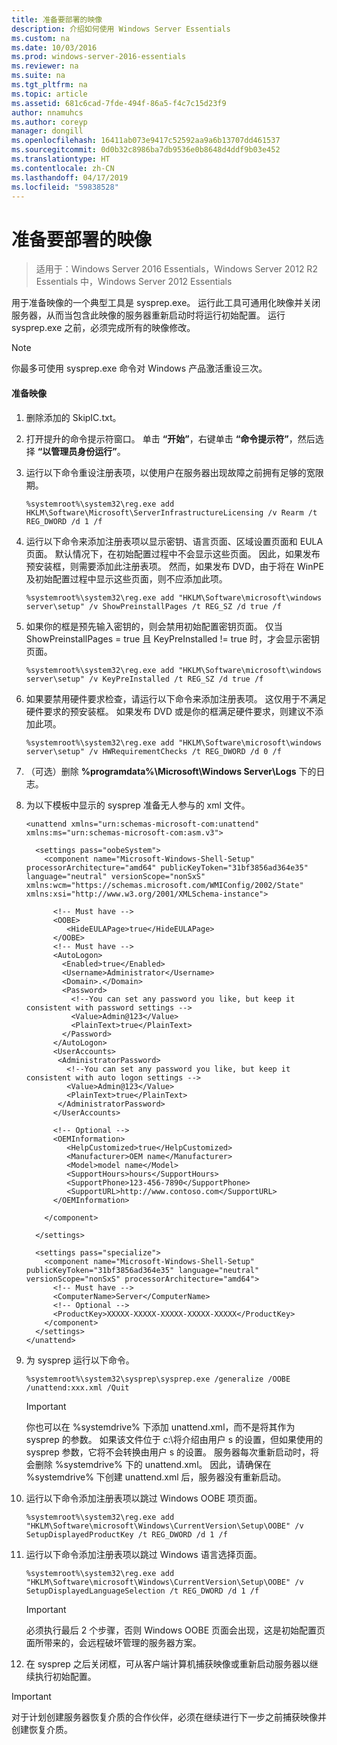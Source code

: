 ```yaml
---
title: 准备要部署的映像
description: 介绍如何使用 Windows Server Essentials
ms.custom: na
ms.date: 10/03/2016
ms.prod: windows-server-2016-essentials
ms.reviewer: na
ms.suite: na
ms.tgt_pltfrm: na
ms.topic: article
ms.assetid: 681c6cad-7fde-494f-86a5-f4c7c15d23f9
author: nnamuhcs
ms.author: coreyp
manager: dongill
ms.openlocfilehash: 16411ab073e9417c52592aa9a6b13707dd461537
ms.sourcegitcommit: 0d0b32c8986ba7db9536e0b8648d4ddf9b03e452
ms.translationtype: HT
ms.contentlocale: zh-CN
ms.lasthandoff: 04/17/2019
ms.locfileid: "59838528"
---
```

# <a name="preparing-the-image-for-deployment"></a>准备要部署的映像

>适用于：Windows Server 2016 Essentials，Windows Server 2012 R2 Essentials 中，Windows Server 2012 Essentials

用于准备映像的一个典型工具是 sysprep.exe。 运行此工具可通用化映像并关闭服务器，从而当包含此映像的服务器重新启动时将运行初始配置。 运行 sysprep.exe 之前，必须完成所有的映像修改。  
  
> [!NOTE]
>  你最多可使用 sysprep.exe 命令对 Windows 产品激活重设三次。  
  
#### <a name="to-prepare-the-image"></a>准备映像  
  
1.  删除添加的 SkipIC.txt。  
  
2.  打开提升的命令提示符窗口。 单击 **“开始”**，右键单击 **“命令提示符”**，然后选择 **“以管理员身份运行”**。  
  
3.  运行以下命令重设注册表项，以使用户在服务器出现故障之前拥有足够的宽限期。  
  
    ```  
    %systemroot%\system32\reg.exe add HKLM\Software\Microsoft\ServerInfrastructureLicensing /v Rearm /t REG_DWORD /d 1 /f  
    ```  
  
4.  运行以下命令来添加注册表项以显示密钥、语言页面、区域设置页面和 EULA 页面。 默认情况下，在初始配置过程中不会显示这些页面。 因此，如果发布预安装框，则需要添加此注册表项。 然而，如果发布 DVD，由于将在 WinPE 及初始配置过程中显示这些页面，则不应添加此项。  
  
    ```  
    %systemroot%\system32\reg.exe add "HKLM\Software\microsoft\windows server\setup" /v ShowPreinstallPages /t REG_SZ /d true /f  
    ```  
  
5.  如果你的框是预先输入密钥的，则会禁用初始配置密钥页面。 仅当 ShowPreinstallPages = true 且 KeyPreInstalled != true 时，才会显示密钥页面。  
  
    ```  
    %systemroot%\system32\reg.exe add "HKLM\Software\microsoft\windows server\setup" /v KeyPreInstalled /t REG_SZ /d true /f  
    ```  
  
6.  如果要禁用硬件要求检查，请运行以下命令来添加注册表项。 这仅用于不满足硬件要求的预安装框。 如果发布 DVD 或是你的框满足硬件要求，则建议不添加此项。  
  
    ```  
    %systemroot%\system32\reg.exe add "HKLM\Software\microsoft\windows server\setup" /v HWRequirementChecks /t REG_DWORD /d 0 /f  
    ```  
  
7.  （可选）删除 **%programdata%\Microsoft\Windows Server\Logs** 下的日志。  
  
8.  为以下模板中显示的 sysprep 准备无人参与的 xml 文件。  
  
    ```  
    <unattend xmlns="urn:schemas-microsoft-com:unattend" xmlns:ms="urn:schemas-microsoft-com:asm.v3">  
  
      <settings pass="oobeSystem">  
        <component name="Microsoft-Windows-Shell-Setup" processorArchitecture="amd64" publicKeyToken="31bf3856ad364e35" language="neutral" versionScope="nonSxS" xmlns:wcm="https://schemas.microsoft.com/WMIConfig/2002/State" xmlns:xsi="http://www.w3.org/2001/XMLSchema-instance">  
  
          <!-- Must have -->  
          <OOBE>  
             <HideEULAPage>true</HideEULAPage>  
          </OOBE>  
          <!-- Must have -->  
          <AutoLogon>   
            <Enabled>true</Enabled>   
            <Username>Administrator</Username>   
            <Domain>.</Domain>   
            <Password>   
              <!--You can set any password you like, but keep it consistent with password settings -->       
              <Value>Admin@123</Value>   
              <PlainText>true</PlainText>   
            </Password>   
          </AutoLogon>   
          <UserAccounts>   
           <AdministratorPassword>   
             <!--You can set any password you like, but keep it consistent with auto logon settings -->       
             <Value>Admin@123</Value>   
             <PlainText>true</PlainText>   
           </AdministratorPassword>   
          </UserAccounts>  
  
          <!-- Optional -->  
          <OEMInformation>  
             <HelpCustomized>true</HelpCustomized>  
             <Manufacturer>OEM name</Manufacturer>  
             <Model>model name</Model>  
             <SupportHours>hours</SupportHours>  
             <SupportPhone>123-456-7890</SupportPhone>  
             <SupportURL>http://www.contoso.com</SupportURL>  
          </OEMInformation>  
  
        </component>  
  
      </settings>  
  
      <settings pass="specialize">  
        <component name="Microsoft-Windows-Shell-Setup" publicKeyToken="31bf3856ad364e35" language="neutral" versionScope="nonSxS" processorArchitecture="amd64">  
          <!-- Must have -->  
          <ComputerName>Server</ComputerName>          
          <!-- Optional -->  
          <ProductKey>XXXXX-XXXXX-XXXXX-XXXXX-XXXXX</ProductKey>  
        </component>  
      </settings>  
    </unattend>  
    ```  
  
9. 为 sysprep 运行以下命令。  
  
    ```  
    %systemroot%\system32\sysprep\sysprep.exe /generalize /OOBE /unattend:xxx.xml /Quit  
    ```  
  
    > [!IMPORTANT]
    >  你也可以在 %systemdrive% 下添加 unattend.xml，而不是将其作为 sysprep 的参数。 如果该文件位于 c:\将介绍由用户 s 的设置，但如果使用的 sysprep 参数，它将不会转换由用户 s 的设置。 服务器每次重新启动时，将会删除 %systemdrive% 下的 unattend.xml。 因此，请确保在 %systemdrive% 下创建 unattend.xml 后，服务器没有重新启动。  
  
10. 运行以下命令添加注册表项以跳过 Windows OOBE 项页面。  
  
    ```  
    %systemroot%\system32\reg.exe add "HKLM\Software\microsoft\Windows\CurrentVersion\Setup\OOBE" /v SetupDisplayedProductKey /t REG_DWORD /d 1 /f  
    ```  
  
11. 运行以下命令添加注册表项以跳过 Windows 语言选择页面。  
  
    ```  
    %systemroot%\system32\reg.exe add "HKLM\Software\microsoft\Windows\CurrentVersion\Setup\OOBE" /v SetupDisplayedLanguageSelection /t REG_DWORD /d 1 /f  
    ```  
  
    > [!IMPORTANT]
    >  必须执行最后 2 个步骤，否则 Windows OOBE 页面会出现，这是初始配置页面所带来的，会远程破坏管理的服务器方案。  
  
12. 在 sysprep 之后关闭框，可从客户端计算机捕获映像或重新启动服务器以继续执行初始配置。  
  
> [!IMPORTANT]
>  对于计划创建服务器恢复介质的合作伙伴，必须在继续进行下一步之前捕获映像并创建恢复介质。